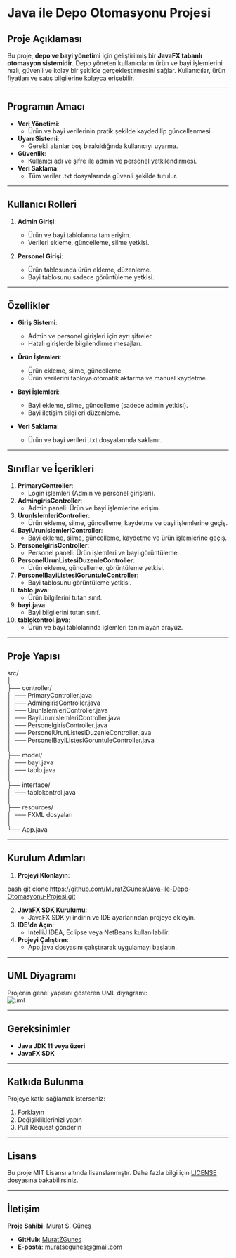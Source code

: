 # Java ile Depo Otomasyonu Projesi

## Proje Açıklaması
Bu proje, **depo ve bayi yönetimi** için geliştirilmiş bir **JavaFX tabanlı otomasyon sistemidir**. Depo yöneten kullanıcıların ürün ve bayi işlemlerini hızlı, güvenli ve kolay bir şekilde gerçekleştirmesini sağlar. Kullanıcılar, ürün fiyatları ve satış bilgilerine kolayca erişebilir.

---

## Programın Amacı
- **Veri Yönetimi**: 
  - Ürün ve bayi verilerinin pratik şekilde kaydedilip güncellenmesi.  
- **Uyarı Sistemi**: 
  - Gerekli alanlar boş bırakıldığında kullanıcıyı uyarma.  
- **Güvenlik**: 
  - Kullanıcı adı ve şifre ile admin ve personel yetkilendirmesi.  
- **Veri Saklama**: 
  - Tüm veriler .txt dosyalarında güvenli şekilde tutulur.  

---

## Kullanıcı Rolleri
1. **Admin Girişi**:  
   - Ürün ve bayi tablolarına tam erişim.  
   - Verileri ekleme, güncelleme, silme yetkisi.  

2. **Personel Girişi**:  
   - Ürün tablosunda ürün ekleme, düzenleme.  
   - Bayi tablosunu sadece görüntüleme yetkisi.  

---

## Özellikler
- **Giriş Sistemi**:  
   - Admin ve personel girişleri için ayrı şifreler.  
   - Hatalı girişlerde bilgilendirme mesajları.  

- **Ürün İşlemleri**:  
   - Ürün ekleme, silme, güncelleme.  
   - Ürün verilerini tabloya otomatik aktarma ve manuel kaydetme.  

- **Bayi İşlemleri**:  
   - Bayi ekleme, silme, güncelleme (sadece admin yetkisi).  
   - Bayi iletişim bilgileri düzenleme.  

- **Veri Saklama**:  
   - Ürün ve bayi verileri .txt dosyalarında saklanır.  

---

## Sınıflar ve İçerikleri
1. **PrimaryController**:  
   - Login işlemleri (Admin ve personel girişleri).  
2. **AdmingirisController**:  
   - Admin paneli: Ürün ve bayi işlemlerine erişim.  
3. **UrunIslemleriController**:  
   - Ürün ekleme, silme, güncelleme, kaydetme ve bayi işlemlerine geçiş.  
4. **BayiUrunIslemleriController**:  
   - Bayi ekleme, silme, güncelleme, kaydetme ve ürün işlemlerine geçiş.  
5. **PersonelgirisController**:  
   - Personel paneli: Ürün işlemleri ve bayi görüntüleme.  
6. **PersonelUrunListesiDuzenleController**:  
   - Ürün ekleme, güncelleme, görüntüleme yetkisi.  
7. **PersonelBayiListesiGoruntuleController**:  
   - Bayi tablosunu görüntüleme yetkisi.  
8. **tablo.java**:  
   - Ürün bilgilerini tutan sınıf.  
9. **bayi.java**:  
   - Bayi bilgilerini tutan sınıf.  
10. **tablokontrol.java**:  
    - Ürün ve bayi tablolarında işlemleri tanımlayan arayüz.  

---

## Proje Yapısı
src/  
│  
├── controller/  
│   ├── PrimaryController.java  
│   ├── AdmingirisController.java  
│   ├── UrunIslemleriController.java  
│   ├── BayiUrunIslemleriController.java  
│   ├── PersonelgirisController.java  
│   ├── PersonelUrunListesiDuzenleController.java  
│   └── PersonelBayiListesiGoruntuleController.java  
│  
├── model/  
│   ├── bayi.java  
│   └── tablo.java  
│  
├── interface/  
│   └── tablokontrol.java  
│  
├── resources/  
│   └── FXML dosyaları  
│  
└── App.java


---

## Kurulum Adımları
1. **Projeyi Klonlayın**:  
   
bash
   git clone https://github.com/MuratZGunes/Java-ile-Depo-Otomasyonu-Projesi.git

2. **JavaFX SDK Kurulumu**:  
   - JavaFX SDK'yı indirin ve IDE ayarlarından projeye ekleyin.  
3. **IDE'de Açın**:  
   - IntelliJ IDEA, Eclipse veya NetBeans kullanılabilir.  
4. **Projeyi Çalıştırın**:  
   - App.java dosyasını çalıştırarak uygulamayı başlatın.  

---

## UML Diyagramı
Projenin genel yapısını gösteren UML diyagramı:  
![uml](https://github.com/user-attachments/assets/488a6087-54f6-46c9-b0e3-3b4872b0dc7a) 

---

## Gereksinimler
- **Java JDK 11 veya üzeri**  
- **JavaFX SDK**  

---

## Katkıda Bulunma
Projeye katkı sağlamak isterseniz:  
1. Forklayın  
2. Değişikliklerinizi yapın  
3. Pull Request gönderin  

---


## Lisans  
Bu proje MIT Lisansı altında lisanslanmıştır. Daha fazla bilgi için [LICENSE](LICENSE) dosyasına bakabilirsiniz.

---

## İletişim
**Proje Sahibi**: Murat S. Güneş  
- **GitHub**: [MuratZGunes](https://github.com/MuratZGunes)  
- **E-posta**: muratsegunes@gmail.com
